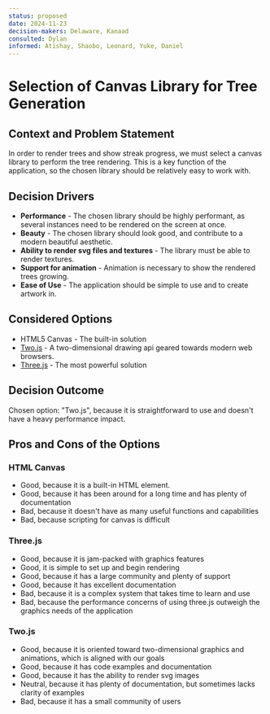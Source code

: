 ```yaml
---
status: proposed
date: 2024-11-23
decision-makers: Delaware, Kanaad
consulted: Dylan
informed: Atishay, Shaobo, Leonard, Yuke, Daniel
---
```


# Selection of Canvas Library for Tree Generation

## Context and Problem Statement

In order to render trees and show streak progress, we must select a canvas library to perform the tree rendering.
This is a key function of the application, so the chosen library should be relatively easy to work with.

## Decision Drivers

* **Performance** - The chosen library should be highly performant, as several instances need to be rendered on the screen at once.
* **Beauty** - The chosen library should look good, and contribute to a modern beautiful aesthetic.
* **Ability to render svg files and textures** - The library must be able to render textures.
* **Support for animation** - Animation is necessary to show the rendered trees growing.
* **Ease of Use** - The application should be simple to use and to create artwork in.

## Considered Options

* HTML5 Canvas - The built-in solution
* [Two.js](https://two.js.org/) - A two-dimensional drawing api geared towards modern web browsers.
* [Three.js](https://threejs.org) - The most powerful solution

## Decision Outcome

Chosen option: "Two.js", because it is straightforward to use and doesn't have a heavy performance impact.

## Pros and Cons of the Options

### HTML Canvas
* Good, because it is a built-in HTML element.
* Good, because it has been around for a long time and has plenty of documentation
* Bad, because it doesn't have as many useful functions and capabilities
* Bad, because scripting for canvas is difficult

### Three.js
* Good, because it is jam-packed with graphics features
* Good, it is simple to set up and begin rendering
* Good, because it has a large community and plenty of support
* Good, because it has excellent documentation
* Bad, because it is a complex system that takes time to learn and use
* Bad, because the performance concerns of using three.js outweigh the graphics needs of the application

### Two.js
* Good, because it is oriented toward two-dimensional graphics and animations, which is aligned with our goals
* Good, because it has code examples and documentation
* Good, because it has the ability to render svg images
* Neutral, because it has plenty of documentation, but sometimes lacks clarity of examples
* Bad, because it has a small community of users